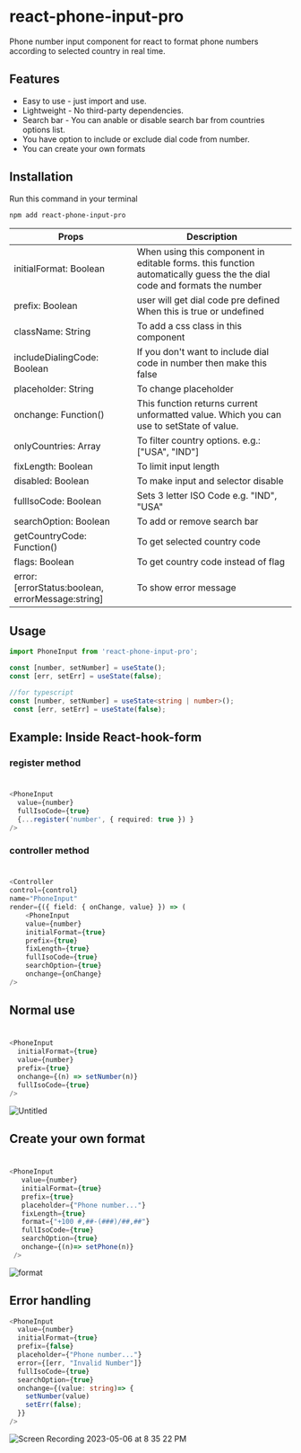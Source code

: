 # react-phone-input-pro
Phone number input component for react to format phone numbers according to selected country in real time.


## Features

* Easy to use - just import and use.
* Lightweight - No third-party dependencies.
* Search bar - You can anable or disable search bar from countries options list.
* You have option to include or exclude dial code from number.
* You can create your own formats

## Installation

Run this command in your terminal

```bash
npm add react-phone-input-pro
```


| Props | Description |
| --- | --- |
| initialFormat: Boolean | When using this component in editable forms. this function automatically guess the the dial code and formats the number|
| prefix: Boolean| user will get dial code pre defined When this is true or undefined |
| className: String | To add a css class in this component |
| includeDialingCode: Boolean | If you don't want to include dial code in number then make this false |
| placeholder: String | To change placeholder |
| onchange: Function() | This function returns current unformatted value. Which you can use to setState of value. |
| onlyCountries: Array | To filter country options. e.g.: ["USA", "IND"] |
| fixLength: Boolean | To limit input length |
| disabled: Boolean | To make input and selector disable|
| fullIsoCode: Boolean | Sets 3 letter ISO Code e.g. "IND", "USA"|
| searchOption: Boolean | To add or remove search bar|
| getCountryCode: Function() | To get selected country code |
| flags: Boolean | To get country code instead of flag |
| error: [errorStatus:boolean, errorMessage:string] | To show error message |

## Usage

```typescript
import PhoneInput from 'react-phone-input-pro';
```

```javascript
const [number, setNumber] = useState();
const [err, setErr] = useState(false);
```
```typescript
//for typescript
const [number, setNumber] = useState<string | number>();
 const [err, setErr] = useState(false);
```

## Example: Inside React-hook-form

### register method

#
```typescript
<PhoneInput 
  value={number}
  fullIsoCode={true} 
  {...register('number', { required: true }) }
/>
```
### controller method

#
```typescript
<Controller
control={control}
name="PhoneInput"
render={({ field: { onChange, value} }) => (
    <PhoneInput 
    value={number}
    initialFormat={true} 
    prefix={true} 
    fixLength={true}
    fullIsoCode={true} 
    searchOption={true}
    onchange={onChange}
/>
```

## Normal use

#
```typescript
<PhoneInput
  initialFormat={true} 
  value={number}
  prefix={true}
  onchange={(n) => setNumber(n)}
  fullIsoCode={true}
/> 
```

![Untitled](https://user-images.githubusercontent.com/83122437/235750981-6e157ab5-1eff-469f-bf47-6a3ea17df7ec.gif)


## Create your own format

#
```typescript
<PhoneInput 
   value={number}
   initialFormat={true} 
   prefix={true}
   placeholder={"Phone number..."}
   fixLength={true}
   format={"+100 #,##-(###)/##,##"}
   fullIsoCode={true}
   searchOption={true}
   onchange={(n)=> setPhone(n)} 
 />
 ```
![format](https://user-images.githubusercontent.com/83122437/235751030-968fcad7-0501-412e-b483-4640e29ae4f6.gif)


## Error handling
```typescript
<PhoneInput
  value={number}
  initialFormat={true}
  prefix={false}
  placeholder={"Phone number..."}
  error={[err, "Invalid Number"]}
  fullIsoCode={true} 
  searchOption={true}
  onchange={(value: string)=> {
    setNumber(value)
    setErr(false);
  }}
/> 
```
![Screen Recording 2023-05-06 at 8 35 22 PM](https://user-images.githubusercontent.com/83122437/236632539-43dfe372-557e-4f20-88c6-1f3a87a157dd.gif)
